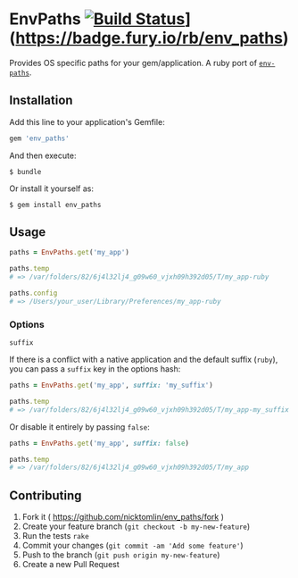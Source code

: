EnvPaths [![Build Status](https://travis-ci.org/NickTomlin/env_paths.png?branch=master)](https://travis-ci.org/NickTomlin/env_paths.fury.io/rb/env_paths.svg)](https://badge.fury.io/rb/env_paths)
===

Provides OS specific paths for your gem/application. A ruby port of [`env-paths`](https://github.com/sindresorhus/env-paths).

## Installation

Add this line to your application's Gemfile:

```ruby
gem 'env_paths'
```

And then execute:

    $ bundle

Or install it yourself as:

    $ gem install env_paths

## Usage

```ruby
paths = EnvPaths.get('my_app')

paths.temp
# => /var/folders/82/6j4l32lj4_g09w60_vjxh09h392d05/T/my_app-ruby

paths.config
# => /Users/your_user/Library/Preferences/my_app-ruby
```

### Options

`suffix`

If there is a conflict with a native application and the default suffix (`ruby`), you can pass a `suffix` key in the options hash:

```ruby
paths = EnvPaths.get('my_app', suffix: 'my_suffix')

paths.temp
# => /var/folders/82/6j4l32lj4_g09w60_vjxh09h392d05/T/my_app-my_suffix

```

Or disable it entirely by passing `false`:

```ruby
paths = EnvPaths.get('my_app', suffix: false)

paths.temp
# => /var/folders/82/6j4l32lj4_g09w60_vjxh09h392d05/T/my_app

```

## Contributing

1. Fork it ( https://github.com/nicktomlin/env_paths/fork )
2. Create your feature branch (`git checkout -b my-new-feature`)
3. Run the tests `rake`
4. Commit your changes (`git commit -am 'Add some feature'`)
5. Push to the branch (`git push origin my-new-feature`)
6. Create a new Pull Request
